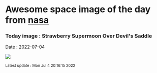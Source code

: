 
# Awesome space image of the day from [nasa](https://api.nasa.gov/)

### Today image : Strawberry Supermoon Over Devil's Saddle

Date : 2022-07-04


![](https://apod.nasa.gov/apod/image/2207/StrawberryMoonRise_Busilacchi_1080.jpg)

<small>Latest update : Mon Jul  4 20:16:15 2022</small>



